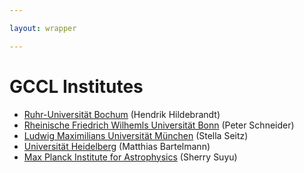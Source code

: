 ```yaml
---

layout: wrapper

---
```


# GCCL Institutes

- [Ruhr-Universität Bochum](https://www.ruhr-uni-bochum.de/en) (Hendrik Hildebrandt)
- [Rheinische Friedrich Wilhemls Universität Bonn](https://www.uni-bonn.de/startpage?set_language=en) (Peter Schneider)
- [Ludwig Maximilians Universität München](https://www.en.uni-muenchen.de/index.html) (Stella Seitz)
- [Universität Heidelberg](https://www.uni-heidelberg.de/en) (Matthias Bartelmann)
- [Max Planck Institute for Astrophysics](https://www.mpa-garching.mpg.de) (Sherry Suyu)
